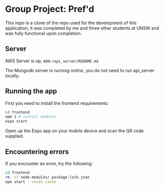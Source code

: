 # Group Project: Pref'd
This repo is a clone of the repo used for the development of this application, it was completed by me and three other students at UNSW and was fully functional upon completion.

## Server

AWS Server is up, see `/api_server/README.md`

The Mongodb server is running online, you do not need to run api_server locally.

## Running the app

First you need to install the frontend requirements:

```bash
cd frontend
npm i # install modules
expo start
```

Open up the Expo app on your mobile device and scan the QR code supplied.

## Encountering errors

If you encounter an error, try the following:

```bash
cd frontend
rm -rf node-modules/ package-lock.json
npm start --reset-cache
```
